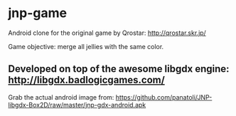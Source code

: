 jnp-game
========
Android clone for the original game by Qrostar:
http://qrostar.skr.jp/

Game objective: merge all jellies with the same color.

Developed on top of the awesome libgdx engine: http://libgdx.badlogicgames.com/ 
---------------------------------------
Grab the actual android image from:
https://github.com/panatoli/JNP-libgdx-Box2D/raw/master/jnp-gdx-android.apk

